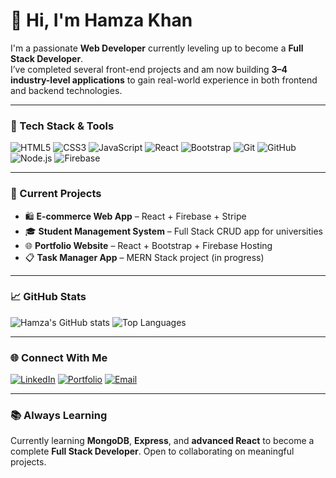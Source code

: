 # 👋 Hi, I'm Hamza Khan

I'm a passionate **Web Developer** currently leveling up to become a **Full Stack Developer**.  
I’ve completed several front-end projects and am now building **3–4 industry-level applications** to gain real-world experience in both frontend and backend technologies.

---

### 🚀 Tech Stack & Tools

![HTML5](https://img.shields.io/badge/HTML5-e34c26?style=for-the-badge&logo=html5&logoColor=white)
![CSS3](https://img.shields.io/badge/CSS3-1572B6?style=for-the-badge&logo=css3&logoColor=white)
![JavaScript](https://img.shields.io/badge/JavaScript-F7DF1E?style=for-the-badge&logo=javascript&logoColor=black)
![React](https://img.shields.io/badge/React-20232a?style=for-the-badge&logo=react&logoColor=61dafb)
![Bootstrap](https://img.shields.io/badge/Bootstrap-5f0f40?style=for-the-badge&logo=bootstrap&logoColor=white)
![Git](https://img.shields.io/badge/Git-F05032?style=for-the-badge&logo=git&logoColor=white)
![GitHub](https://img.shields.io/badge/GitHub-181717?style=for-the-badge&logo=github&logoColor=white)
![Node.js](https://img.shields.io/badge/Node.js-339933?style=for-the-badge&logo=nodedotjs&logoColor=white)
![Firebase](https://img.shields.io/badge/Firebase-ffca28?style=for-the-badge&logo=firebase&logoColor=black)

---

### 📌 Current Projects

- 🛍️ **E-commerce Web App** – React + Firebase + Stripe  
- 🎓 **Student Management System** – Full Stack CRUD app for universities  
- 🌐 **Portfolio Website** – React + Bootstrap + Firebase Hosting  
- 📋 **Task Manager App** – MERN Stack project (in progress)

---

### 📈 GitHub Stats

![Hamza's GitHub stats](https://github-readme-stats.vercel.app/api?username=hamzakhan-std25&show_icons=true&theme=github_dark)
![Top Languages](https://github-readme-stats.vercel.app/api/top-langs/?username=hamzakhan-std25&layout=compact&theme=github_dark)

---

### 🌐 Connect With Me

[![LinkedIn](https://img.shields.io/badge/LinkedIn-blue?style=for-the-badge&logo=linkedin&logoColor=white)](www.linkedin.com/in/hamza-khan-tech)
[![Portfolio](https://img.shields.io/badge/Portfolio-000?style=for-the-badge&logo=vercel&logoColor=white)](https://hamzakhan-std25.github.io/Portfolio-html-css/)
[![Email](https://img.shields.io/badge/Email-D14836?style=for-the-badge&logo=gmail&logoColor=white)](mailto:hamzakhan.cs25@example.com)

---

### 📚 Always Learning
Currently learning **MongoDB**, **Express**, and **advanced React** to become a complete **Full Stack Developer**. Open to collaborating on meaningful projects.

